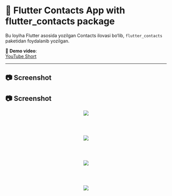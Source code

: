 # 🚀 Flutter Contacts App with flutter_contacts package

Bu loyiha Flutter asosida yozilgan Contacts ilovasi bo‘lib, `flutter_contacts` paketidan foydalanib yozilgan.

🔗 **Demo video**:  
[YouTube Short](https://youtube.com/shorts/VTj5KFPzNVw?feature=share)

---

## 📷 Screenshot

## 📷 Screenshot

<p align="center">
  <img src="https://i.postimg.cc/Fz8Xrvj4/photo-1-2025-08-01-09-45-09.jpg" />
</p>

<br><br>

<p align="center">
  <img src="https://i.postimg.cc/mDgv7kj4/photo-3-2025-08-01-09-45-09.jpg" />
</p>

<br><br>

<p align="center">
  <img src="https://i.postimg.cc/7hpjvVkP/photo-2-2025-08-01-09-45-09.jpg" />
</p>

<br><br>

<p align="center">
  <img src="https://i.postimg.cc/L61rtrtJ/photo-4-2025-08-01-09-45-09.jpg" />
</p>


